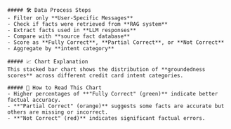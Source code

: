 
    ##### 🛠️ Data Process Steps  
    - Filter only **User-Specific Messages**  
    - Check if facts were retrieved from **RAG system**  
    - Extract facts used in **LLM responses**  
    - Compare with **source fact database**  
    - Score as **Fully Correct**, **Partial Correct**, or **Not Correct**  
    - Aggregate by **intent category**  

    ##### 📈 Chart Explanation  
    This stacked bar chart shows the distribution of **groundedness scores** across different credit card intent categories.  

    ##### 🔎 How to Read This Chart  
    - Higher percentages of **"Fully Correct" (green)** indicate better factual accuracy.  
    - **"Partial Correct" (orange)** suggests some facts are accurate but others are missing or incorrect.  
    - **"Not Correct" (red)** indicates significant factual errors.  
    